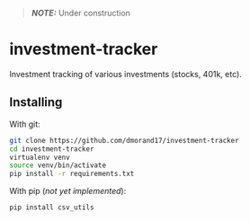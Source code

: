 > **_NOTE:_**  Under construction

# investment-tracker
Investment tracking of various investments (stocks, 401k, etc).  

## Installing
With git:
```bash
git clone https://github.com/dmorand17/investment-tracker
cd investment-tracker
virtualenv venv
source venv/bin/activate
pip install -r requirements.txt
```

With pip (_not yet implemented_):
```bash
pip install csv_utils
```
